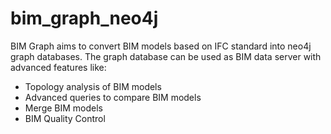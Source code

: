 # bim_graph_neo4j
BIM Graph aims to convert BIM models based on IFC standard into neo4j graph databases.
The graph database can be used as BIM data server with advanced features like:

* Topology analysis of BIM models 
* Advanced queries to compare BIM models 
* Merge BIM models 
* BIM Quality Control
